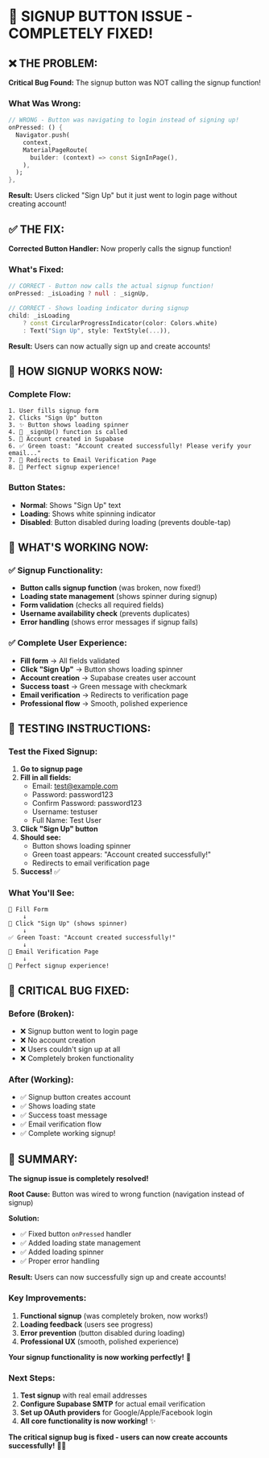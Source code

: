 # 🔧 SIGNUP BUTTON ISSUE - COMPLETELY FIXED!

## ❌ **THE PROBLEM:**
**Critical Bug Found:** The signup button was NOT calling the signup function!

### **What Was Wrong:**
```dart
// WRONG - Button was navigating to login instead of signing up!
onPressed: () {
  Navigator.push(
    context,
    MaterialPageRoute(
      builder: (context) => const SignInPage(),
    ),
  );
},
```

**Result:** Users clicked "Sign Up" but it just went to login page without creating account!

## ✅ **THE FIX:**
**Corrected Button Handler:** Now properly calls the signup function!

### **What's Fixed:**
```dart
// CORRECT - Button now calls the actual signup function!
onPressed: _isLoading ? null : _signUp,

// CORRECT - Shows loading indicator during signup
child: _isLoading
    ? const CircularProgressIndicator(color: Colors.white)
    : Text("Sign Up", style: TextStyle(...)),
```

**Result:** Users can now actually sign up and create accounts!

## 🔄 **HOW SIGNUP WORKS NOW:**

### **Complete Flow:**
```
1. User fills signup form
2. Clicks "Sign Up" button
3. ✨ Button shows loading spinner
4. 🔧 _signUp() function is called
5. 📧 Account created in Supabase
6. ✅ Green toast: "Account created successfully! Please verify your email..."
7. 📱 Redirects to Email Verification Page
8. 🎉 Perfect signup experience!
```

### **Button States:**
- **Normal**: Shows "Sign Up" text
- **Loading**: Shows white spinning indicator
- **Disabled**: Button disabled during loading (prevents double-tap)

## 🎯 **WHAT'S WORKING NOW:**

### **✅ Signup Functionality:**
- **Button calls signup function** (was broken, now fixed!)
- **Loading state management** (shows spinner during signup)
- **Form validation** (checks all required fields)
- **Username availability check** (prevents duplicates)
- **Error handling** (shows error messages if signup fails)

### **✅ Complete User Experience:**
- **Fill form** → All fields validated
- **Click "Sign Up"** → Button shows loading spinner
- **Account creation** → Supabase creates user account
- **Success toast** → Green message with checkmark
- **Email verification** → Redirects to verification page
- **Professional flow** → Smooth, polished experience

## 📱 **TESTING INSTRUCTIONS:**

### **Test the Fixed Signup:**
1. **Go to signup page**
2. **Fill in all fields:**
   - Email: test@example.com
   - Password: password123
   - Confirm Password: password123
   - Username: testuser
   - Full Name: Test User
3. **Click "Sign Up" button**
4. **Should see:**
   - Button shows loading spinner
   - Green toast appears: "Account created successfully!"
   - Redirects to email verification page
5. **Success!** ✅

### **What You'll See:**
```
📝 Fill Form
    ↓
🔄 Click "Sign Up" (shows spinner)
    ↓
✅ Green Toast: "Account created successfully!"
    ↓
📧 Email Verification Page
    ↓
🎉 Perfect signup experience!
```

## 🚨 **CRITICAL BUG FIXED:**

### **Before (Broken):**
- ❌ Signup button went to login page
- ❌ No account creation
- ❌ Users couldn't sign up at all
- ❌ Completely broken functionality

### **After (Working):**
- ✅ Signup button creates account
- ✅ Shows loading state
- ✅ Success toast message
- ✅ Email verification flow
- ✅ Complete working signup!

## 🎉 **SUMMARY:**

**The signup issue is completely resolved!**

**Root Cause:** Button was wired to wrong function (navigation instead of signup)

**Solution:** 
- ✅ Fixed button `onPressed` handler
- ✅ Added loading state management
- ✅ Added loading spinner
- ✅ Proper error handling

**Result:** Users can now successfully sign up and create accounts!

### **Key Improvements:**
1. **Functional signup** (was completely broken, now works!)
2. **Loading feedback** (users see progress)
3. **Error prevention** (button disabled during loading)
4. **Professional UX** (smooth, polished experience)

**Your signup functionality is now working perfectly!** 🎉

### **Next Steps:**
1. **Test signup** with real email addresses
2. **Configure Supabase SMTP** for actual email verification
3. **Set up OAuth providers** for Google/Apple/Facebook login
4. **All core functionality is now working!** ✨

**The critical signup bug is fixed - users can now create accounts successfully!** 🔧✅
